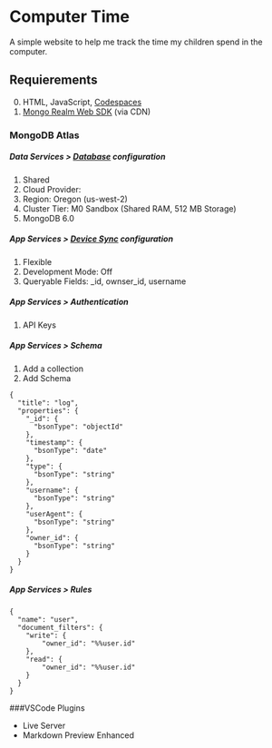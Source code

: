 # Computer Time

A simple website to help me track the time my children spend in the computer.

## Requierements
0. HTML, JavaScript, [Codespaces](https://github.com/codespaces)
1. [Mongo Realm Web SDK](https://www.mongodb.com/docs/realm/web/) (via CDN)
### MongoDB Atlas
##### Data Services > [Database](https://www.mongodb.com/atlas/database) configuration
1. Shared
2. Cloud Provider:
3. Region: Oregon (us-west-2)
4. Cluster Tier: M0 Sandbox (Shared RAM, 512 MB Storage)
5. MongoDB 6.0

##### App Services > [Device Sync](https://www.mongodb.com/atlas/app-services/device-sync) configuration
1. Flexible
2. Development Mode: Off
3. Queryable Fields: _id, ownser_id, username

##### App Services > Authentication
1. API Keys

##### App Services > Schema
1. Add a collection
2. Add Schema
```
{
  "title": "log",
  "properties": {
    "_id": {
      "bsonType": "objectId"
    },
    "timestamp": {
      "bsonType": "date"
    },
    "type": {
      "bsonType": "string"
    },
    "username": {
      "bsonType": "string"
    },
    "userAgent": {
      "bsonType": "string"
    },
    "owner_id": {
      "bsonType": "string"
    }
  }
}
```

##### App Services > Rules
```
{
  "name": "user",
  "document_filters": {
    "write": {
        "owner_id": "%%user.id"
    },
    "read": {
        "owner_id": "%%user.id"
    }
  }
}
```

###VSCode Plugins
- Live Server
- Markdown Preview Enhanced


